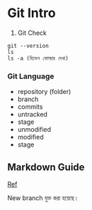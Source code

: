 # Git Intro

1. Git Check

```
git --version
ls
ls -a (হিডেন ফোল্ডার দেখা)
```

### Git Language

- repository (folder)
- branch
- commits
- untracked
- stage
- unmodified
- modified
- stage

## Markdown Guide

[Ref](https://www.markdownguide.org/basic-syntax/)

New branch যুক্ত করা হয়েছে।
